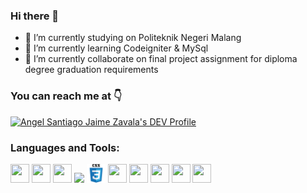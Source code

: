 ### Hi there 👋

- 🔭 I’m currently studying on Politeknik Negeri Malang
- 🌱 I’m currently learning Codeigniter & MySql
- 👯 I’m currently collaborate on final project assignment for diploma degree graduation requirements

### You can reach me at :point_down:

<p>
  <a href="https://www.linkedin.com/in/cahyaeka/">
    <img src="https://www.vectorlogo.zone/logos/linkedin/linkedin-icon.svg" alt="Angel Santiago Jaime Zavala's DEV Profile" height="30" width="30">
  </a>
</p>

### Languages and Tools:
<p>
  
  <img src="https://www.vectorlogo.zone/logos/visualstudio_code/visualstudio_code-icon.svg" width="30" height="30">
  
  <img src="https://github.com/detain/svg-logos/blob/master/svg/codeigniter.svg" width="30" height="30">
  
  <img src="https://github.com/leungwensen/svg-icon/blob/master/dist/svg/logos/xampp.svg" width="30" height="30">
  
  <img src="https://www.vectorlogo.zone/logos/mysql/mysql-ar21.svg">
  
  <img src="https://github.com/devicons/devicon/blob/master/icons/css3/css3-original-wordmark.svg" width="30" height="30">
  
  <img src="https://www.vectorlogo.zone/logos/php/php-ar21.svg" width="30" height="30">
  
  <img src="https://www.vectorlogo.zone/logos/w3_html5/w3_html5-icon.svg" width="30" height="30">
  
  <img src="https://www.vectorlogo.zone/logos/java/java-icon.svg" width="30" height="30">
  
  <img src="https://www.vectorlogo.zone/logos/github/github-tile.svg" width="30" height="30">
  
  <img src="https://www.vectorlogo.zone/logos/git-scm/git-scm-ar21.svg" width="30" height="30">
  
</p>

